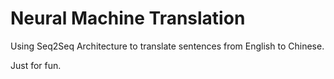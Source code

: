 # Neural Machine Translation
Using Seq2Seq Architecture to translate sentences
from English to Chinese.

Just for fun.